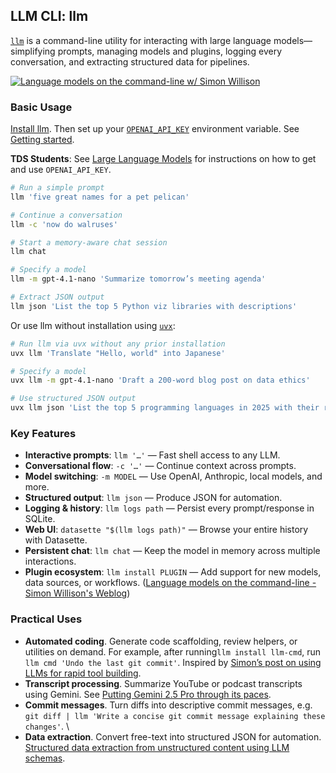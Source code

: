 ## LLM CLI: llm

[`llm`](https://pypi.org/project/llm) is a command-line utility for interacting with large language models—simplifying prompts, managing models and plugins, logging every conversation, and extracting structured data for pipelines.

[![Language models on the command-line w/ Simon Willison](https://i.ytimg.com/vi_webp/QUXQNi6jQ30/sddefault.webp)](https://youtu.be/QUXQNi6jQ30?t=100)

### Basic Usage

[Install llm](https://github.com/simonw/llm#installation). Then set up your [`OPENAI_API_KEY`](https://platform.openai.com/api-keys) environment variable. See [Getting started](https://github.com/simonw/llm?tab=readme-ov-file#getting-started).

**TDS Students**: See [Large Language Models](large-language-models.md) for instructions on how to get and use `OPENAI_API_KEY`.

```bash
# Run a simple prompt
llm 'five great names for a pet pelican'

# Continue a conversation
llm -c 'now do walruses'

# Start a memory-aware chat session
llm chat

# Specify a model
llm -m gpt-4.1-nano 'Summarize tomorrow’s meeting agenda'

# Extract JSON output
llm json 'List the top 5 Python viz libraries with descriptions'
```

Or use llm without installation using [`uvx`](uv.md):

```bash
# Run llm via uvx without any prior installation
uvx llm 'Translate "Hello, world" into Japanese'

# Specify a model
uvx llm -m gpt-4.1-nano 'Draft a 200-word blog post on data ethics'

# Use structured JSON output
uvx llm json 'List the top 5 programming languages in 2025 with their release years'
```

### Key Features

- **Interactive prompts**: `llm '…'` — Fast shell access to any LLM.
- **Conversational flow**: `-c '…'` — Continue context across prompts.
- **Model switching**: `-m MODEL` — Use OpenAI, Anthropic, local models, and more.
- **Structured output**: `llm json` — Produce JSON for automation.
- **Logging & history**: `llm logs path` — Persist every prompt/response in SQLite.
- **Web UI**: `datasette "$(llm logs path)"` — Browse your entire history with Datasette.
- **Persistent chat**: `llm chat` — Keep the model in memory across multiple interactions.
- **Plugin ecosystem**: `llm install PLUGIN` — Add support for new models, data sources, or workflows. ([Language models on the command-line - Simon Willison's Weblog](https://simonwillison.net/2024/Jun/17/cli-language-models/?utm_source=chatgpt.com))

### Practical Uses

- **Automated coding**. Generate code scaffolding, review helpers, or utilities on demand. For example, after running`llm install llm-cmd`, run `llm cmd 'Undo the last git commit'`. Inspired by [Simon’s post on using LLMs for rapid tool building](https://simonwillison.net/2025/Mar/11/using-llms-for-code/).
- **Transcript processing**. Summarize YouTube or podcast transcripts using Gemini. See [Putting Gemini 2.5 Pro through its paces](https://www.macstories.net/mac/llm-youtube-transcripts-with-claude-and-gemini-in-shortcuts/).
- **Commit messages**. Turn diffs into descriptive commit messages, e.g. `git diff | llm 'Write a concise git commit message explaining these changes'`. \
- **Data extraction**. Convert free-text into structured JSON for automation. [Structured data extraction from unstructured content using LLM schemas](https://simonwillison.net/2025/Feb/28/llm-schemas/).
